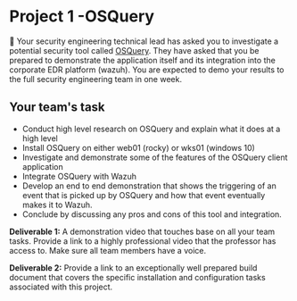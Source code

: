 # Project 1 -OSQuery

🚀 Your security engineering technical lead has asked you to investigate a potential security tool called [OSQuery](https://github.com/osquery/osquery).  They have asked that you be prepared to demonstrate the application itself and its integration into the corporate EDR platform (wazuh).  You are expected to demo your results to the full security engineering team in one week.


## Your team's task
- Conduct high level research on OSQuery and explain what it does at a high level
- Install OSQuery on either web01 (rocky) or wks01 (windows 10)
- Investigate and demonstrate some of the features of the OSQuery client application
- Integrate OSQuery with Wazuh
- Develop an end to end demonstration that shows the triggering of an event that is picked up by OSQuery and how that event eventually makes it to Wazuh.
- Conclude by discussing any pros and cons of this tool and integration.

**Deliverable 1:** A demonstration video that touches base on all your team tasks.  Provide a link to a highly professional video that the professor has access to. Make sure all team members have a voice.

**Deliverable 2:** Provide a link to an exceptionally well prepared build document that covers the specific installation and configuration tasks associated with this project.

